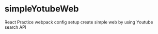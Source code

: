 # simpleYotubeWeb
React Practice
webpack config setup
create simple web by using Youtube search API
